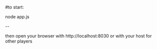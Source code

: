#to start:

node app.js

--

then open your browser with http://localhost:8030
or with your host for other players
